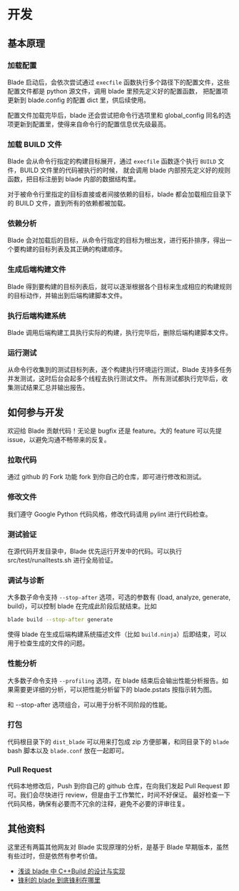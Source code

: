 # 开发 #

## 基本原理 ##

### 加载配置 ###

Blade 启动后，会依次尝试通过 `execfile` 函数执行多个路径下的配置文件，这些配置文件都是 python 源文件，调用 blade 里预先定义好的配置函数，
把配置项更新到 blade.config 的配置 dict 里，供后续使用。

配置文件加载完毕后，blade 还会尝试把命令行选项里和 global_config 同名的选项更新到配置里，使得来自命令行的配置信息优先级最高。

### 加载 BUILD 文件 ###

Blade 会从命令行指定的构建目标展开，通过 `execfile` 函数逐个执行 `BUILD` 文件，BUILD 文件里的代码被执行的时候，
就会调用 blade 内部预先定义好的规则函数，把目标注册到 blade 内部的数据结构里。

对于被命令行里指定的目标直接或者间接依赖的目标，blade 都会加载相应目录下的 BUILD 文件，直到所有的依赖都被加载。

### 依赖分析 ###

Blade 会对加载后的目标，从命令行指定的目标为根出发，进行拓扑排序，得出一个要构建的目标列表及其正确的构建顺序。

### 生成后端构建文件 ###

Blade 得到要构建的目标列表后，就可以逐渐根据各个目标来生成相应的构建规则的目标动作，并输出到后端构建脚本文件。

### 执行后端构建系统 ###

Blade 调用后端构建工具执行实际的构建，执行完毕后，删除后端构建脚本文件。

### 运行测试 ###

从命令行收集到的测试目标列表，逐个构建执行环境运行测试，Blade 支持多任务并发测试，这时后台会起多个线程去执行测试文件。
所有测试都执行完毕后，收集测试结果汇总并输出报告。

## 如何参与开发 ##

欢迎给 Blade 贡献代码！无论是 bugfix 还是 feature。大的 feature 可以先提 issue，以避免沟通不畅带来的反复。

### 拉取代码 ###

通过 github 的 Fork 功能 fork 到你自己的仓库，即可进行修改和测试。

### 修改文件 ###

我们遵守 Google Python 代码风格，修改代码请用 pylint 进行代码检查。

### 测试验证 ###

在源代码开发目录中，Blade 优先运行开发中的代码。可以执行 src/test/runalltests.sh 进行全局验证。

### 调试与诊断 ###

大多数子命令支持 `--stop-after` 选项，可选的参数有 {load, analyze, generate, build}，可以控制 blade 在完成此阶段后就结束。比如

```bash
blade build --stop-after generate
```

使得 blade 在生成后端构建系统描述文件（比如 `build.ninja`）后即结束，可以用于检查生成的文件的问题。

### 性能分析 ###

大多数子命令支持 `--profiling` 选项，在 blade 结束后会输出性能分析报告。如果需要更详细的分析，可以把性能分析留下的 blade.pstats 按指示转为图。

和 --stop-after 选项组合，可以用于分析不同阶段的性能。

### 打包 ###

代码根目录下的 `dist_blade` 可以用来打包成 zip 方便部署，和同目录下的 `blade` bash 脚本以及 `blade.conf` 放在一起即可。

### Pull Request ###

代码本地修改后，Push 到你自己的 github 仓库，在向我们发起 Pull Request 即可。我们会尽快进行 review，但是由于工作繁忙，时间不好保证。
最好检查一下代码风格，确保有必要而不冗余的注释，避免不必要的评审往复。

## 其他资料 ##

这里还有两篇其他网友对 Blade 实现原理的分析，是基于 Blade 早期版本，虽然有些过时，但是依然有参考价值。

* [浅谈 blade 中 C++Build 的设计与实现](https://tsgsz.github.io/2013/11/01/2013-11-01-thinking-in-design-of-blade-cpp-build/)
* [锋利的 blade 到底锋利在哪里](https://blog.csdn.net/zaishaoyi/article/details/48465081)
